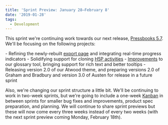 ```yaml
---
title: 'Sprint Preview: January 28–February 8'
date: '2019-01-28'
tags:
  - Development
---
```


This sprint we're continuing work towards our next release,
[Pressbooks 5.7](https://github.com/pressbooks/pressbooks/projects/38). We'll be focusing
on the following projects:

\- Refining the newly-rebuilt
[export page](https://github.com/pressbooks/pressbooks/pull/1553) and integrating
real-time progress indicators - Solidifying support for cloning
[H5P activities](https://github.com/pressbooks/pressbooks/issues/1529) -
[Improvements](https://github.com/pressbooks/pressbooks/pull/1559) to our glossary tool,
bringing support for rich text and better tooltips - Releasing version 2.0 of our Atwood
theme, and preparing versions 2.0 of Graham and Bradbury and version 3.0 of Austen for
release in a future sprint

Also, we're changing our sprint structure a little bit. We'll be continuing to work in
two-week sprints, but we're going to include a one-week
[Kanban](https://docs.microsoft.com/en-us/azure/devops/learn/agile/what-is-kanban) in
between sprints for smaller bug fixes and improvements, product spec preparation, and
planning. We will continue to share sprint previews but these will now come every three
weeks instead of every two weeks (with the next sprint preview coming Monday, February
18th).
